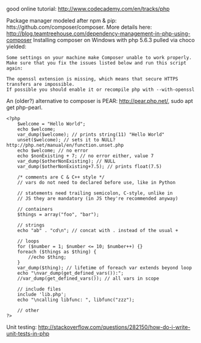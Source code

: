 good online tutorial: http://www.codecademy.com/en/tracks/php

Package manager modeled after npm & pip: htts://github.com/composer/composer. 
More details here: http://blog.teamtreehouse.com/dependency-management-in-php-using-composer
Installing composer on Windows with php 5.6.3 pulled via choco yielded:

```
Some settings on your machine make Composer unable to work properly.
Make sure that you fix the issues listed below and run this script again:

The openssl extension is missing, which means that secure HTTPS transfers are impossible.
If possible you should enable it or recompile php with --with-openssl
```

An (older?) alternative to composer is PEAR: http://pear.php.net/, sudo apt get
php-pearl.

```
<?php
    $welcome = "Hello World";
    echo $welcome;
    var_dump($welcome); // prints string(11) "Hello World"
    unset($welcome); // sets it to NULL? http://php.net/manual/en/function.unset.php
    echo $welcome; // no error
    echo $nonExisting + 7; // no error either, value 7
    var_dump($otherNonExisting); // NULL
    var_dump($otherNonExisting+7.5); // prints float(7.5)

    /* comments are C & C++ style */
    // vars do not need to declared before use, like in Python
    
    // statements need trailing semicolon, C-style, unlike in
    // JS they are mandatory (in JS they're recommended anyway)
    
    // containers
    $things = array("foo", "bar");
    
    // strings
    echo "ab" . "cd\n"; // concat with . instead of the usual +

    // loops
    for ($number = 1; $number <= 10; $number++) {}
    foreach ($things as $thing) { 
        //echo $thing;
    }
    var_dump($thing); // lifetime of foreach var extends beyond loop
    echo "\nvar_dump(get_defined_vars()):";
    //var_dump(get_defined_vars()); // all vars in scope
    
    // include files
    include 'lib.php';
    echo "\ncalling libfunc: ", libfunc("zzz");
    
    // other
?>
```
Unit testing: http://stackoverflow.com/questions/282150/how-do-i-write-unit-tests-in-php
